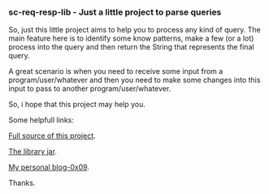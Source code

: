 ### sc-req-resp-lib - Just a little project to parse queries


So, just this little project aims to help you to process any kind of query. The main feature here is to identify some know patterns, make a few (or a lot) process into the query and then return the String that represents the final query.

A great scenario is when you need to receive some input from a program/user/whatever and then you need to make some changes into this input to pass to another program/user/whatever.

So, i hope that this project may help you.

Some helpfull links:

[Full source of this project](https://github.com/softctrl/sc-regex-criterya-lib/archive/master.zip).

[The library jar](https://github.com/softctrl/sc-regex-criterya-lib/blob/master/files/sc-regex-criterya-lib-0.0.1-SNAPSHOT.jar?raw=true).

[My personal blog-0x09](http://www.0x09.com.br/).

Thanks.
